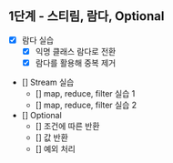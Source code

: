 ## 1단계 - 스티림, 람다, Optional
- [X] 람다 실습
  - [X] 익명 클래스 람다로 전환
  - [X] 람다를 활용해 중복 제거
- [] Stream 실습
  - [] map, reduce, filter 실습 1
  - [] map, reduce, filter 실습 2
- [] Optional
  - [] 조건에 따른 반환
  - [] 값 반환
  - [] 예외 처리